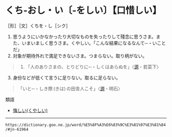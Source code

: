 # くち‐おし・い〔‐をしい〕【口惜しい】
［形］［文］くちを・し［シク］

1.  思うようにいかなかったり大切なものを失ったりして殘念に思うさま。また、いまいましく思うさま。くやしい。「こんな結果になるなんて─・いことだ」
2.  対象が期待外れで満足できないさま。つまらない。取り柄がない。
>1.  「人のありさまの、とりどりに─・しくはあらぬを」〈[源](https://dictionary.goo.ne.jp/word/%E6%BA%90%E6%B0%8F%E7%89%A9%E8%AA%9E/#jn-69890)・若菜下〉
3.  身份などが低くて言うに足りない。取るに足らない。
>「いと─・しき際 (きは) の田舎人こそ」〈[源](https://dictionary.goo.ne.jp/word/%E6%BA%90%E6%B0%8F%E7%89%A9%E8%AA%9E/#jn-69890)・明石〉
        

類語

-   [悔しい(くやしい)](くやしい（悔しい）)

---
`https://dictionary.goo.ne.jp/word/%E5%8F%A3%E6%83%9C%E3%81%97%E3%81%84/#jn-61964`